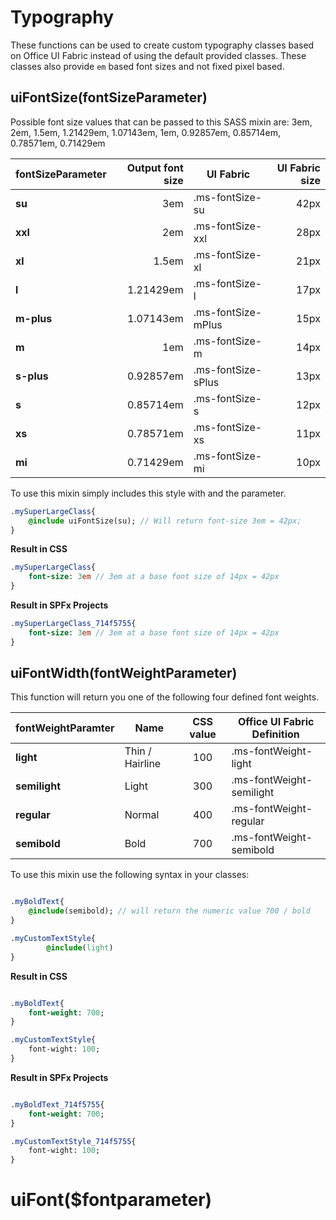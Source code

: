 # Typography
These functions can be used to create custom typography classes based on Office UI Fabric instead of using the default provided classes. These classes also provide `em` based font sizes and not fixed pixel based.

## uiFontSize(fontSizeParameter)
Possible font size values that can be passed to this SASS mixin are:
3em, 2em, 1.5em, 1.21429em, 1.07143em, 1em, 0.92857em, 0.85714em, 0.78571em, 0.71429em

| fontSizeParameter | Output font size | UI Fabric | UI Fabric size |
| ------------- | -----:| ------------- | ----:|
| **su**      | 3em | .ms-fontSize-su  | 42px |
| **xxl**     | 2em | .ms-fontSize-xxl | 28px |
| **xl**      | 1.5em | .ms-fontSize-xl  | 21px |
| **l**       | 1.21429em | .ms-fontSize-l | 17px |
| **m-plus**  | 1.07143em | .ms-fontSize-mPlus | 15px |
| **m**       | 1em | .ms-fontSize-m | 14px |
| **s-plus**  | 0.92857em | .ms-fontSize-sPlus | 13px |
| **s**       | 0.85714em | .ms-fontSize-s | 12px |
| **xs**      | 0.78571em | .ms-fontSize-xs | 11px |
| **mi**      | 0.71429em | .ms-fontSize-mi | 10px |

To use this mixin simply includes this style with and the parameter.

```sass
.mySuperLargeClass{
    @include uiFontSize(su); // Will return font-size 3em = 42px;
}
```

**Result in CSS**

```sass
.mySuperLargeClass{
    font-size: 3em // 3em at a base font size of 14px = 42px
}
```

**Result in SPFx Projects**

```sass
.mySuperLargeClass_714f5755{
    font-size: 3em // 3em at a base font size of 14px = 42px
}
```

## uiFontWidth(fontWeightParameter)
This function will return you one of the following four defined font weights.

| fontWeightParamter | Name | CSS value | Office UI Fabric Definition |
| ------------- | ----- |:-------------:| ---- |
| **light**      | Thin / Hairline | 100  | .ms-fontWeight-light |
| **semilight**  | Light           | 300  | .ms-fontWeight-semilight |
| **regular**    | Normal | 400  | .ms-fontWeight-regular  |
| **semibold**   | Bold   | 700  | .ms-fontWeight-semibold |

To use this mixin use the following syntax in your classes:

```sass

.myBoldText{
    @include(semibold); // will return the numeric value 700 / bold
}

.myCustomTextStyle{
		@include(light)
}

```

**Result in CSS**

```sass

.myBoldText{
    font-weight: 700;
}

.myCustomTextStyle{
    font-wight: 100;
}

```

**Result in SPFx Projects**

```sass

.myBoldText_714f5755{
    font-weight: 700;
}

.myCustomTextStyle_714f5755{
    font-wight: 100;
}

```

# uiFont($fontparameter)
